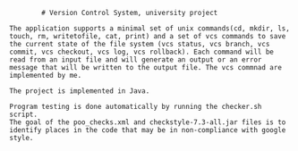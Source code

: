 			# Version Control System, university project

	The application supports a minimal set of unix commands(cd, mkdir, ls, touch, rm, writetofile, cat, print) and a set of vcs commands to save the current state of the file system (vcs status, vcs branch, vcs commit, vcs checkout, vcs log, vcs rollback). Each command will be read from an input file and will generate an output or an error message that will be written to the output file. The vcs commnad are implemented by me.

	The project is implemented in Java.

	Program testing is done automatically by running the checker.sh script.
	The goal of the poo_checks.xml and checkstyle-7.3-all.jar files is to identify places in the code that may be in non-compliance with google style.